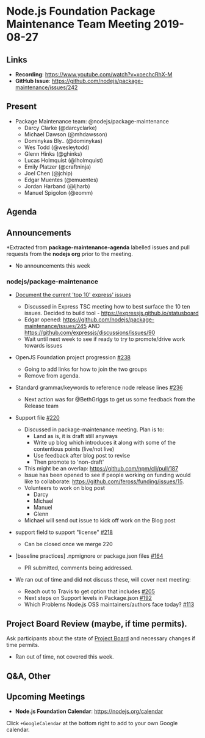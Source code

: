 # Node.js Foundation Package Maintenance Team Meeting 2019-08-27

## Links

* **Recording**: https://www.youtube.com/watch?v=xoechcRhX-M
* **GitHub Issue**: https://github.com/nodejs/package-maintenance/issues/242

## Present

* Package Maintenance team: @nodejs/package-maintenance
  * Darcy Clarke (@darcyclarke)
  * Michael Dawson (@mhdawsson)
  * Dominykas Bly.. (@dominykas)
  * Wes Todd (@wesleytodd)
  * Glenn Hinks (@ghinks)
  * Lucas Holmquist (@lholmquist) 
  * Emily Platzer (@craftninja)
  * Joel Chen (@jchip)
  * Edgar Muentes (@emuentes)
  * Jordan Harband (@ljharb)
  * Manuel Spigolon (@eomm)

## Agenda

## Announcements
 
*Extracted from **package-maintenance-agenda** labelled issues and pull requests from the **nodejs org** prior to the meeting.

* No announcements this week

### nodejs/package-maintenance

* [Document the current 'top 10' express' issues](https://github.com/nodejs/package-maintenance/issues/233#issuecomment-524698030 )
  * Discussed in Express TSC meeting how to best surface the 10 ten issues. Decided to build tool - https://expressjs.github.io/statusboard
  * Edgar opened: https://github.com/nodejs/package-maintenance/issues/245 AND https://github.com/expressjs/discussions/issues/90
  * Wait until next week to see if ready to try to promote/drive work towards issues

* OpenJS Foundation project progression [#238](https://github.com/nodejs/package-maintenance/issues/238 )
  * Going to add links for how to join the two groups
  * Remove from agenda.

* Standard grammar/keywords to reference node release lines [#236](https://github.com/nodejs/package-maintenance/issues/236 )
  *  Next action was for @BethGriggs to get us some feedback from the Release team

* Support file [#220](https://github.com/nodejs/package-maintenance/pull/220 )
  * Discussed in package-maintenance meeting. Plan is to:
    * Land as is, it is draft still anyways
    * Write up blog which introduces it along with some of the contentious points (live/not live)
    * Use feedback after blog post to revise
    * Then promote to 'non-draft'
  * This might be an overlap: https://github.com/npm/cli/pull/187
  * Issue has been opened to see if people working on funding would like to collaborate:
    https://github.com/feross/funding/issues/15.
  * Volunteers to work on blog post
    * Darcy
    * Michael
    * Manuel
    * Glenn
  * Michael will send out issue to kick off work on the Blog post

* support field to support "license" [#218](https://github.com/nodejs/package-maintenance/issues/218 )
  * Can  be closed once we merge 220

* \[baseline practices\] .npmignore or package.json files [#164](https://github.com/nodejs/package-maintenance/issues/164 )
  * PR submitted, comments being addressed.

* We ran out of time and did not discuss these, will cover next meeting:
  * Reach out to Travis to get option that includes [#205](https://github.com/nodejs/package-maintenance/issues/205 )
  * Next steps on Support levels in Package.json [#192](https://github.com/nodejs/package-maintenance/issues/192 )
  * Which Problems Node.js OSS maintainers/authors face today? [#113](https://github.com/nodejs/package-maintenance/issues/113 )

## Project Board Review (maybe, if time permits).

Ask participants about the state of [Project Board](https://github.com/nodejs/package-maintenance/projects/1) and necessary changes if time permits.

  * Ran out of time, not covered this week.

## Q&A, Other

## Upcoming Meetings

* **Node.js Foundation Calendar**: https://nodejs.org/calendar

Click `+GoogleCalendar` at the bottom right to add to your own Google calendar.


